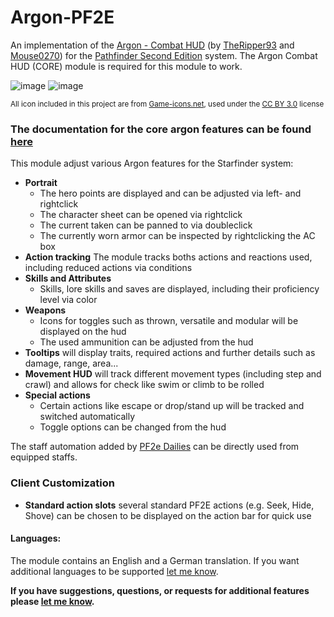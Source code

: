 # Argon-PF2E
An implementation of the [Argon - Combat HUD](https://foundryvtt.com/packages/enhancedcombathud) (by [TheRipper93](https://theripper93.com/) and [Mouse0270](https://github.com/mouse0270)) for the [Pathfinder Second Edition](https://foundryvtt.com/packages/pf2e) system. The Argon Combat HUD (CORE) module is required for this module to work.

![image](https://github.com/Saibot393/enhancedcombathud-pf2e/assets/137942782/2be49f41-4358-4d2f-b1e9-8072ae77cfd1)
![image](https://github.com/Saibot393/enhancedcombathud-pf2e/assets/137942782/0fa0b68a-a2cb-4275-8e1b-af6417b17f0e)

<sup>All icon included in this project are from [Game-icons.net](game-icons.net), used under the [CC BY 3.0](https://creativecommons.org/licenses/by/3.0/) license</sup>

### The documentation for the core argon features can be found [here](https://api.theripper93.com/modulewiki/enhancedcombathud/free)

This module adjust various Argon features for the Starfinder system:
- **Portrait**
    - The hero points are displayed and can be adjusted via left- and rightclick
    - The character sheet can be opened via rightclick
    - The current taken can be panned to via doubleclick
    - The currently worn armor can be inspected by rightclicking the AC box
- **Action tracking** The module tracks boths actions and reactions used, including reduced actions via conditions
- **Skills and Attributes**
    - Skills, lore skills and saves are displayed, including their proficiency level via color
- **Weapons**
    - Icons for toggles such as thrown, versatile and modular will be displayed on the hud
    - The used ammunition can be adjusted from the hud
- **Tooltips** will display traits, required actions and further details such as damage, range, area...
- **Movement HUD** will track different movement types (including step and crawl) and allows for check like swim or climb to be rolled
- **Special actions**
    - Certain actions like escape or drop/stand up will be tracked and switched automatically
    - Toggle options can be changed from the hud

The staff automation added by [PF2e Dailies](https://foundryvtt.com/packages/pf2e-dailies) can be directly used from equipped staffs.

### Client Customization
- **Standard action slots** several standard PF2E actions (e.g. Seek, Hide, Shove) can be chosen to be displayed on the action bar for quick use

#### Languages:

The module contains an English and a German translation. If you want additional languages to be supported [let me know](https://github.com/Saibot393/enhancedcombathud-pf2e/issues).

**If you have suggestions, questions, or requests for additional features please [let me know](https://github.com/Saibot393/enhancedcombathud-pf2e/issues).**
